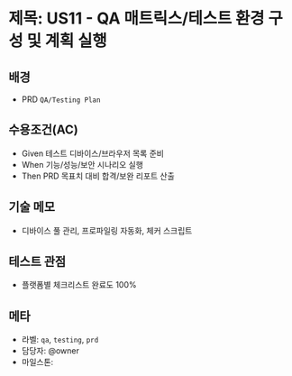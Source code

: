 # 제목: US11 - QA 매트릭스/테스트 환경 구성 및 계획 실행

## 배경
- PRD `QA/Testing Plan`

## 수용조건(AC)
- Given 테스트 디바이스/브라우저 목록 준비
- When 기능/성능/보안 시나리오 실행
- Then PRD 목표치 대비 합격/보완 리포트 산출

## 기술 메모
- 디바이스 풀 관리, 프로파일링 자동화, 체커 스크립트

## 테스트 관점
- 플랫폼별 체크리스트 완료도 100%

## 메타
- 라벨: `qa`, `testing`, `prd`
- 담당자: @owner
- 마일스톤: <YYYY-MM>
